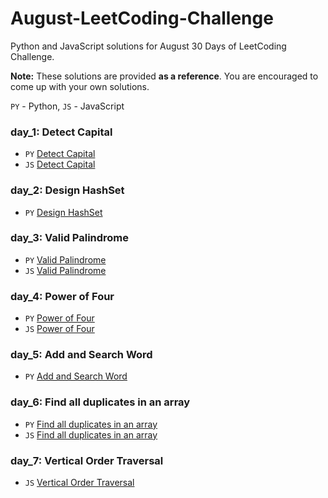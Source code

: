 # August-LeetCoding-Challenge
Python and JavaScript solutions for August 30 Days of LeetCoding Challenge.

**Note:** These solutions are provided **as a reference**. You are encouraged to come up with your own solutions.


`PY` - Python, `JS` - JavaScript

### day_1: Detect Capital 

- `PY` [Detect Capital](/day_1/Detect_Capital.py)
- `JS` [Detect Capital](/day_1/Detect_Capital.js) 


### day_2: Design HashSet 

- `PY` [Design HashSet](/day_2/Design_HashSet.py)


### day_3: Valid Palindrome 

- `PY` [Valid Palindrome](/day_3/Valid_Palindrome.py)
- `JS` [Valid Palindrome](/day_3/Valid_palindrome.js)

### day_4:  Power of Four

- `PY` [Power of Four](/day_4/Power_of_Four.py)
- `JS` [Power of Four](/day_4/Power_of_Four.js)

### day_5: Add and Search Word 

- `PY` [Add and Search Word](/day_5/Add_and_Search_Word_Data_structure_design.py)

### day_6: Find all duplicates in an array 

- `PY` [Find all duplicates in an array](/day_6/Find_All_Duplicates_in_an_Array.py)
- `JS` [Find all duplicates in an array](/day_6/Find_All_Duplicates_in_an_Array.js)

### day_7: Vertical Order Traversal  

- `JS` [Vertical Order Traversal](/day_7/Vertical_Order_Traversal_of_a_Binary_tree.js)

